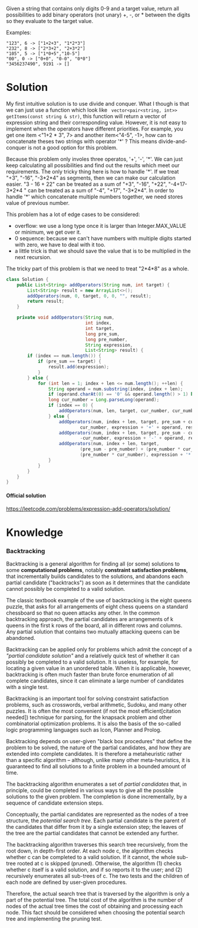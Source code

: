 Given a string that contains only digits 0-9 and a target value, return all possibilities to add binary operators (not unary) +, -, or * between the digits so they evaluate to the target value.

Examples: 

```
"123", 6 -> ["1+2+3", "1*2*3"] 
"232", 8 -> ["2*3+2", "2+3*2"]
"105", 5 -> ["1*0+5","10-5"]
"00", 0 -> ["0+0", "0-0", "0*0"]
"3456237490", 9191 -> []
```

# Solution

My first intuitive solution is to use divide and conquer. What I though is that we can just use a function which look like ``` vector<pair<string, int>> getItems(const string & str)```, this function will return a vector of expression string and their corresponding value. However, it is not easy to implement when the operators have different priorities. For example, you get one item <"1+2 * 3", 7> and another item<"4-5", -1>, how can to concatenate theses two strings with operator '\*' ? This means divide-and-conquer is not a good option for this problem.  

Because this problem only involes three operatos, '+', '-', '\*'. We can just keep calculating all possibilities and find out the results which meet our requirements. The only tricky thing here is how to handle '\*'. If we treat "+3", "-16", "-3\*2\*4" as segments, then we can make our calculation easier. "3 - 16 + 22" can be treated as a sum of "+3", "-16", "+22", "-4+17-3\*2\*4 " can be treated as a sum of "-4", "+17", "-3\*2\*4". In order to handle '\*' which concatenate multiple numbers together, we need stores value of previous number. 

This problem has a lot of edge cases to be considered:

* overflow: we use a long type once it is larger than Integer.MAX_VALUE or minimum, we get over it.
* 0 sequence: because we can't have numbers with multiple digits started with zero, we have to deal with it too.
* a little trick is that we should save the value that is to be multiplied in the next recursion.

The tricky part of this problem is that we need to treat "2\*4\*8" as a whole.

```java
class Solution {
    public List<String> addOperators(String num, int target) {
        List<String> result = new ArrayList<>();
        addOperators(num, 0, target, 0, 0, "", result);
        return result;
    }

    private void addOperators(String num,
                              int index,
                              int target,
                              long pre_sum,
                              long pre_number,
                              String expression,
                              List<String> result) {
        if (index == num.length()) {
            if (pre_sum == target) {
                result.add(expression);
            }
        } else {
            for (int len = 1; index + len <= num.length(); ++len) {
                String operand = num.substring(index, index + len);
                if (operand.charAt(0) == '0' && operand.length() > 1) break;
                long cur_number = Long.parseLong(operand);
                if (index == 0) {
                    addOperators(num, len, target, cur_number, cur_number, operand, result);
                } else {
                    addOperators(num, index + len, target, pre_sum + cur_number,
                            cur_number, expression + '+' + operand, result);
                    addOperators(num, index + len, target, pre_sum - cur_number,
                            -cur_number, expression + '-' + operand, result);
                    addOperators(num, index + len, target,
                            (pre_sum - pre_number) + (pre_number * cur_number),
                            (pre_number * cur_number), expression + '*' + operand, result);
                }
            }
        }
    }
}

```


#### Official solution

https://leetcode.com/problems/expression-add-operators/solution/

# Knowledge

### Backtracking

Backtracking is a general algorithm for finding all (or some) solutions to some __computational problems__, notably __constraint satisfaction problems__, that incrementally builds candidates to the solutions, and abandons each partial candidate ("backtracks") as soon as it determines that the candidate cannot possibly be completed to a valid solution.


The classic textbook example of the use of backtracking is the eight queens puzzle, that asks for all arrangements of eight chess queens on a standard chessboard so that no queen attacks any other. In the common backtracking approach, the partial candidates are arrangements of k queens in the first k rows of the board, all in different rows and columns. Any partial solution that contains two mutually attacking queens can be abandoned.

Backtracking can be applied only for problems which admit the concept of a _"partial candidate solution"_ and a relatively quick test of whether it can possibly be completed to a valid solution. It is useless, for example, for locating a given value in an unordered table. When it is applicable, however, backtracking is often much faster than brute force enumeration of all complete candidates, since it can eliminate a large number of candidates with a single test.

Backtracking is an important tool for solving constraint satisfaction problems, such as crosswords, verbal arithmetic, Sudoku, and many other puzzles. It is often the most convenient (if not the most efficient[citation needed]) technique for parsing, for the knapsack problem and other combinatorial optimization problems. It is also the basis of the so-called logic programming languages such as Icon, Planner and Prolog.

Backtracking depends on user-given "black box procedures" that define the problem to be solved, the nature of the partial candidates, and how they are extended into complete candidates. It is therefore a metaheuristic rather than a specific algorithm – although, unlike many other meta-heuristics, it is guaranteed to find all solutions to a finite problem in a bounded amount of time.

The backtracking algorithm enumerates a set of _partial candidates_ that, in principle, could be completed in various ways to give all the possible solutions to the given problem. The completion is done incrementally, by a sequence of candidate extension steps.

Conceptually, the partial candidates are represented as the nodes of a tree structure, the _potential search tree_. Each partial candidate is the parent of the candidates that differ from it by a single extension step; the leaves of the tree are the partial candidates that cannot be extended any further.

The backtracking algorithm traverses this search tree recursively, from the root down, in depth-first order. At each node c, the algorithm checks whether c can be completed to a valid solution. If it cannot, the whole sub-tree rooted at c is skipped (pruned). Otherwise, the algorithm (1) checks whether c itself is a valid solution, and if so reports it to the user; and (2) recursively enumerates all sub-trees of c. The two tests and the children of each node are defined by user-given procedures.

Therefore, the actual search tree that is traversed by the algorithm is only a part of the potential tree. The total cost of the algorithm is the number of nodes of the actual tree times the cost of obtaining and processing each node. This fact should be considered when choosing the potential search tree and implementing the pruning test.
